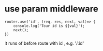 # use param middleware

```
router.use('id', (req, res, next, val)=> {
    console.log('Tour id is ${val}');
    next();
})
```
It runs of before route with id , e.g. '/:id'